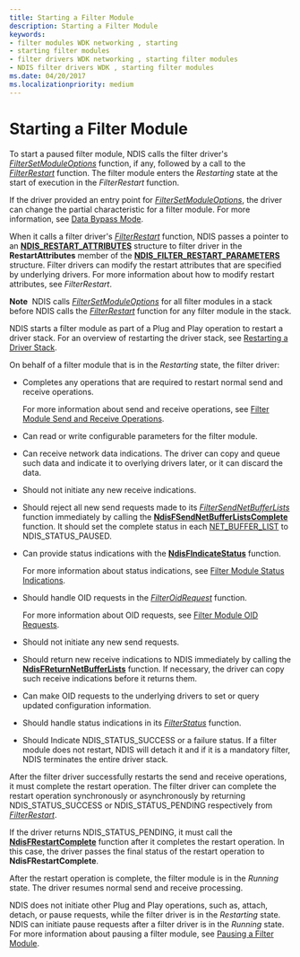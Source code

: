 ```yaml
---
title: Starting a Filter Module
description: Starting a Filter Module
keywords:
- filter modules WDK networking , starting
- starting filter modules
- filter drivers WDK networking , starting filter modules
- NDIS filter drivers WDK , starting filter modules
ms.date: 04/20/2017
ms.localizationpriority: medium
---
```


# Starting a Filter Module

To start a paused filter module, NDIS calls the filter driver's [*FilterSetModuleOptions*](/windows-hardware/drivers/ddi/ndis/nc-ndis-filter_set_module_options) function, if any, followed by a call to the [*FilterRestart*](/windows-hardware/drivers/ddi/ndis/nc-ndis-filter_restart) function. The filter module enters the *Restarting* state at the start of execution in the *FilterRestart* function.

If the driver provided an entry point for [*FilterSetModuleOptions*](/windows-hardware/drivers/ddi/ndis/nc-ndis-filter_set_module_options), the driver can change the partial characteristic for a filter module. For more information, see [Data Bypass Mode](data-bypass-mode.md).

When it calls a filter driver's [*FilterRestart*](/windows-hardware/drivers/ddi/ndis/nc-ndis-filter_restart) function, NDIS passes a pointer to an [**NDIS\_RESTART\_ATTRIBUTES**](/windows-hardware/drivers/ddi/ndis/ns-ndis-_ndis_restart_attributes) structure to filter driver in the **RestartAttributes** member of the [**NDIS\_FILTER\_RESTART\_PARAMETERS**](/windows-hardware/drivers/ddi/ndis/ns-ndis-_ndis_filter_restart_parameters) structure. Filter drivers can modify the restart attributes that are specified by underlying drivers. For more information about how to modify restart attributes, see *FilterRestart*.

**Note**  NDIS calls [*FilterSetModuleOptions*](/windows-hardware/drivers/ddi/ndis/nc-ndis-filter_set_module_options) for all filter modules in a stack before NDIS calls the [*FilterRestart*](/windows-hardware/drivers/ddi/ndis/nc-ndis-filter_restart) function for any filter module in the stack.

NDIS starts a filter module as part of a Plug and Play operation to restart a driver stack. For an overview of restarting the driver stack, see [Restarting a Driver Stack](restarting-a-driver-stack.md).

On behalf of a filter module that is in the *Restarting* state, the filter driver:

- Completes any operations that are required to restart normal send and receive operations.

    For more information about send and receive operations, see [Filter Module Send and Receive Operations](filter-module-send-and-receive-operations.md).

- Can read or write configurable parameters for the filter module.

- Can receive network data indications. The driver can copy and queue such data and indicate it to overlying drivers later, or it can discard the data.

- Should not initiate any new receive indications.

- Should reject all new send requests made to its [*FilterSendNetBufferLists*](/windows-hardware/drivers/ddi/ndis/nc-ndis-filter_send_net_buffer_lists) function immediately by calling the [**NdisFSendNetBufferListsComplete**](/windows-hardware/drivers/ddi/ndis/nf-ndis-ndisfsendnetbufferlistscomplete) function. It should set the complete status in each [NET\_BUFFER\_LIST](/windows-hardware/drivers/ddi/ndis/ns-ndis-_net_buffer_list) to NDIS\_STATUS\_PAUSED.

- Can provide status indications with the [**NdisFIndicateStatus**](/windows-hardware/drivers/ddi/ndis/nf-ndis-ndisfindicatestatus) function.

    For more information about status indications, see [Filter Module Status Indications](filter-module-status-indications.md).

- Should handle OID requests in the [*FilterOidRequest*](/windows-hardware/drivers/ddi/ndis/nc-ndis-filter_oid_request) function.

    For more information about OID requests, see [Filter Module OID Requests](filter-module-oid-requests.md).

- Should not initiate any new send requests.

- Should return new receive indications to NDIS immediately by calling the [**NdisFReturnNetBufferLists**](/windows-hardware/drivers/ddi/ndis/nf-ndis-ndisfreturnnetbufferlists) function. If necessary, the driver can copy such receive indications before it returns them.

- Can make OID requests to the underlying drivers to set or query updated configuration information.

- Should handle status indications in its [*FilterStatus*](/windows-hardware/drivers/ddi/ndis/nc-ndis-filter_status) function.

- Should Indicate NDIS\_STATUS\_SUCCESS or a failure status. If a filter module does not restart, NDIS will detach it and if it is a mandatory filter, NDIS terminates the entire driver stack.

After the filter driver successfully restarts the send and receive operations, it must complete the restart operation. The filter driver can complete the restart operation synchronously or asynchronously by returning NDIS\_STATUS\_SUCCESS or NDIS\_STATUS\_PENDING respectively from [*FilterRestart*](/windows-hardware/drivers/ddi/ndis/nc-ndis-filter_restart).

If the driver returns NDIS\_STATUS\_PENDING, it must call the [**NdisFRestartComplete**](/windows-hardware/drivers/ddi/ndis/nf-ndis-ndisfrestartcomplete) function after it completes the restart operation. In this case, the driver passes the final status of the restart operation to **NdisFRestartComplete**.

After the restart operation is complete, the filter module is in the *Running* state. The driver resumes normal send and receive processing.

NDIS does not initiate other Plug and Play operations, such as, attach, detach, or pause requests, while the filter driver is in the *Restarting* state. NDIS can initiate pause requests after a filter driver is in the *Running* state. For more information about pausing a filter module, see [Pausing a Filter Module](pausing-a-filter-module.md).

